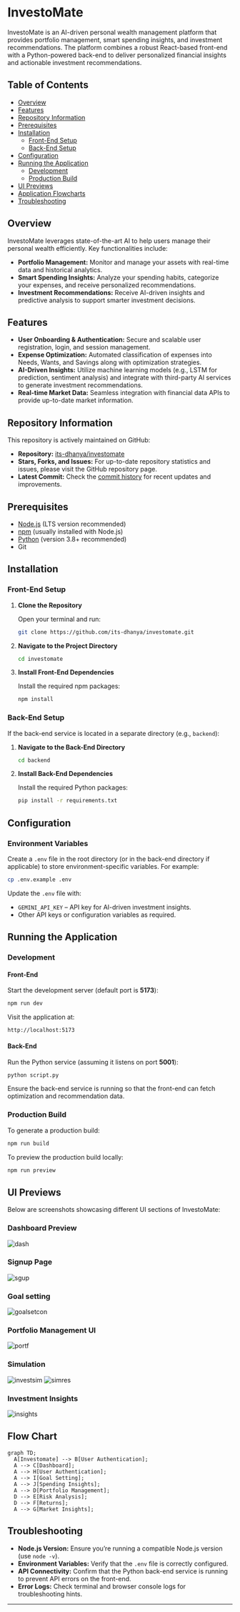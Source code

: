# InvestoMate

InvestoMate is an AI-driven personal wealth management platform that provides portfolio management, smart spending insights, and investment recommendations. The platform combines a robust React-based front-end with a Python-powered back-end to deliver personalized financial insights and actionable investment recommendations.

## Table of Contents

- [Overview](#overview)
- [Features](#features)
- [Repository Information](#repository-information)
- [Prerequisites](#prerequisites)
- [Installation](#installation)
  - [Front-End Setup](#front-end-setup)
  - [Back-End Setup](#back-end-setup)
- [Configuration](#configuration)
- [Running the Application](#running-the-application)
  - [Development](#development)
  - [Production Build](#production-build)
- [UI Previews](#ui-previews)
- [Application Flowcharts](#flowcharts)
- [Troubleshooting](#troubleshooting)

## Overview

InvestoMate leverages state-of-the-art AI to help users manage their personal wealth efficiently. Key functionalities include:
- **Portfolio Management:** Monitor and manage your assets with real-time data and historical analytics.
- **Smart Spending Insights:** Analyze your spending habits, categorize your expenses, and receive personalized recommendations.
- **Investment Recommendations:** Receive AI-driven insights and predictive analysis to support smarter investment decisions.

## Features

- **User Onboarding & Authentication:** Secure and scalable user registration, login, and session management.
- **Expense Optimization:** Automated classification of expenses into Needs, Wants, and Savings along with optimization strategies.
- **AI-Driven Insights:** Utilize machine learning models (e.g., LSTM for prediction, sentiment analysis) and integrate with third-party AI services to generate investment recommendations.
- **Real-time Market Data:** Seamless integration with financial data APIs to provide up-to-date market information.

## Repository Information

This repository is actively maintained on GitHub:
- **Repository:** [its-dhanya/investomate](https://github.com/its-dhanya/investomate)
- **Stars, Forks, and Issues:** For up-to-date repository statistics and issues, please visit the GitHub repository page.
- **Latest Commit:** Check the [commit history](https://github.com/its-dhanya/investomate/commits/main) for recent updates and improvements.

## Prerequisites

- [Node.js](https://nodejs.org/) (LTS version recommended)
- [npm](https://www.npmjs.com/) (usually installed with Node.js)
- [Python](https://www.python.org/) (version 3.8+ recommended)
- Git

## Installation

### Front-End Setup

1. **Clone the Repository**

   Open your terminal and run:
   ```bash
   git clone https://github.com/its-dhanya/investomate.git
   ```

2. **Navigate to the Project Directory**

   ```bash
   cd investomate
   ```

3. **Install Front-End Dependencies**

   Install the required npm packages:
   ```bash
   npm install
   ```

### Back-End Setup

If the back-end service is located in a separate directory (e.g., `backend`):

1. **Navigate to the Back-End Directory**

   ```bash
   cd backend
   ```

2. **Install Back-End Dependencies**

   Install the required Python packages:
   ```bash
   pip install -r requirements.txt
   ```

## Configuration

### Environment Variables

Create a `.env` file in the root directory (or in the back-end directory if applicable) to store environment-specific variables. For example:
```bash
cp .env.example .env
```
Update the `.env` file with:
- `GEMINI_API_KEY` – API key for AI-driven investment insights.
- Other API keys or configuration variables as required.

## Running the Application

### Development

#### Front-End

Start the development server (default port is **5173**):
```bash
npm run dev
```
Visit the application at:
```
http://localhost:5173
```

#### Back-End

Run the Python service (assuming it listens on port **5001**):
```bash
python script.py
```
Ensure the back-end service is running so that the front-end can fetch optimization and recommendation data.

### Production Build

To generate a production build:
```bash
npm run build
```
To preview the production build locally:
```bash
npm run preview
```

## UI Previews

Below are screenshots showcasing different UI sections of InvestoMate:

### **Dashboard Preview**
![dash](https://github.com/user-attachments/assets/c7f4800b-b4ca-4b65-b978-e5f8c8fdb0c2)

### **Signup Page**
![sgup](https://github.com/user-attachments/assets/213e9091-6daa-43fd-b643-30b99f1ffeeb)


### **Goal setting**
![goalsetcon](https://github.com/user-attachments/assets/54dac5d5-a0c8-4562-9840-9dec7e23ac5f)

### **Portfolio Management UI**
![portf](https://github.com/user-attachments/assets/5a3ecd1a-0761-4d96-81c8-365453fe9c93)

### **Simulation**
![investsim](https://github.com/user-attachments/assets/62efd238-3ae2-425a-94b0-7ed35639049b)
![simres](https://github.com/user-attachments/assets/91cca83f-fdf5-48a8-9e75-f9b2a0802751)


### **Investment Insights**
![insights](https://github.com/user-attachments/assets/969edfdb-7896-4684-91d0-4a71a1e87b5c)








## Flow Chart
```mermaid
graph TD;
  A[Investomate] --> B[User Authentication];
  A --> C[Dashboard];
  A --> H[User Authentication];
  A --> I[Goal Setting];
  A --> J[Spending Insights];
  A --> D[Portfolio Management];
  D --> E[Risk Analysis];
  D --> F[Returns];
  A --> G[Market Insights];
```



## Troubleshooting

- **Node.js Version:** Ensure you’re running a compatible Node.js version (use `node -v`).
- **Environment Variables:** Verify that the `.env` file is correctly configured.
- **API Connectivity:** Confirm that the Python back-end service is running to prevent API errors on the front-end.
- **Error Logs:** Check terminal and browser console logs for troubleshooting hints.

---


